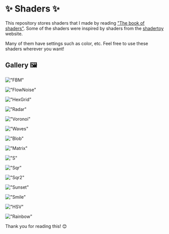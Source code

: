 # ✨ Shaders ✨

This repository stores shaders that I made by reading ["The book of shaders"](https://thebookofshaders.com/). 
Some of the shaders were inspired by shaders from the [shadertoy](https://www.shadertoy.com/) website.

Many of them have settings such as color, etc. Feel free to use these shaders wherever you want!

## Gallery 🖼️

!["FBM"](https://github.com/akihiko47/The-Book-Of-Shaders-Unity/blob/main/Images/fbm.gif)

!["FlowNoise"](https://github.com/akihiko47/The-Book-Of-Shaders-Unity/blob/main/Images/flownoise.gif)

!["HexGrid"](https://github.com/akihiko47/The-Book-Of-Shaders-Unity/blob/main/Images/hex.gif)

!["Radar"](https://github.com/akihiko47/The-Book-Of-Shaders-Unity/blob/main/Images/radar.gif)

!["Voronoi"](https://github.com/akihiko47/The-Book-Of-Shaders-Unity/blob/main/Images/voronoi.gif)

!["Waves"](https://github.com/akihiko47/The-Book-Of-Shaders-Unity/blob/main/Images/waves.gif)

!["Blob"](https://github.com/akihiko47/The-Book-Of-Shaders-Unity/blob/main/Images/blob.gif)

!["Matrix"](https://github.com/akihiko47/The-Book-Of-Shaders-Unity/blob/main/Images/matrix.gif)

!["S"](https://github.com/akihiko47/The-Book-Of-Shaders-Unity/blob/main/Images/s.gif)

!["Sqr"](https://github.com/akihiko47/The-Book-Of-Shaders-Unity/blob/main/Images/sqr.gif)

!["Sqr2"](https://github.com/akihiko47/The-Book-Of-Shaders-Unity/blob/main/Images/sqr2.gif)

!["Sunset"](https://github.com/akihiko47/The-Book-Of-Shaders-Unity/blob/main/Images/sunset.gif)

!["Smile"](https://github.com/akihiko47/The-Book-Of-Shaders-Unity/blob/main/Images/smile.gif)

!["HSV"](https://github.com/akihiko47/The-Book-Of-Shaders-Unity/blob/main/Images/hsv.gif)

!["Rainbow"](https://github.com/akihiko47/The-Book-Of-Shaders-Unity/blob/main/Images/rainbow.gif)

Thank you for reading this! 😊

